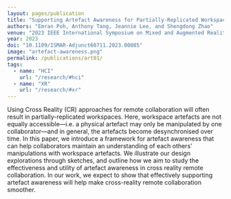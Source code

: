 ```yaml
---
layout: pages/publication
title: "Supporting Artefact Awareness for Partially-Replicated Workspaces"
authors: "Emran Poh, Anthony Tang, Jeannie Lee, and Shengdong Zhao"
venue: "2023 IEEE International Symposium on Mixed and Augmented Reality Adjunct (ISMAR-Adjunct)"
year: 2023
doi: "10.1109/ISMAR-Adjunct60711.2023.00085"
image: "artefact-awareness.png"
permalink: /publications/art01/
tags:
  - name: "HCI"
    url: "/research/#hci"
  - name: "XR"
    url: "/research/#xr"
---
```


Using Cross Reality (CR) approaches for remote collaboration will often result in partially-replicated workspaces. Here, workspace artefacts are not equally accessible—i.e. a physical artefact may only be manipulated by one collaborator—and in general, the artefacts become desynchronised over time. In this paper, we introduce a framework for artefact awareness that can help collaborators maintain an understanding of each others’ manipulations with workspace artefacts. We illustrate our design explorations through sketches, and outline how we aim to study the effectiveness and utility of artefact awareness in cross reality remote collaboration. In our work, we expect to show that effectively supporting artefact awareness will help make cross-reality remote collaboration smoother.